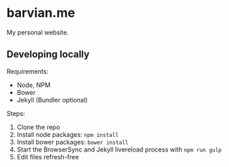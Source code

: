 # barvian.me

My personal website.

## Developing locally

Requirements:

* Node, NPM
* Bower
* Jekyll (Bundler optional)

Steps:

1. Clone the repo
2. Install node packages: `npm install`
3. Install bower packages: `bower install`
4. Start the BrowserSync and Jekyll livereload process with `npm run gulp`
5. Edit files refresh-free
